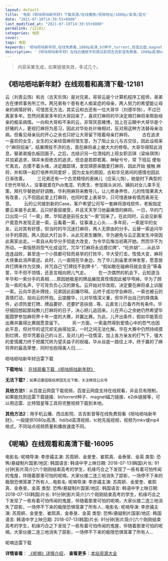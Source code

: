 ```yaml
---
layout: default
title: '电影《呖咕呖咕新年财》下载资源/在线播放/视频地址/1080p/高清/蓝光'
date: "2021-07-10T14:39:55+0800"
last_modified_at: "2021-07-10T14:39:55+0800"
permalink: /12181/
categories: 电影
cover:
tags: 电影
keywords: '呖咕呖咕新年财,在线免费看,1080p高清,bt种子,torrent,百度云盘,magnet,磁力链,迅雷下载资源'
description: '《呖咕呖咕新年财》在线云播放手机西瓜影院吉吉影音免费看，1080p高清bd/hd未删减完整版和tc抢先枪版，mkv/mp4格式，附带bt/torrent种子、magnet/磁力链、百度云盘、网盘资源迅雷下载链接'
---
```


>内容采集生成，如果链接失效，多试几个。


## 《呖咕呖咕新年财》在线观看和高清下载-12181

云（刘青云饰）和古（古天乐饰）是对兄弟，哥哥云是个计算机程序工程师，弟弟古在律师事务所工作。两兄弟有个患有老人痴呆症的母亲，两人努力的希望能让母亲的病情好转，可惜苦无方法。其实云和古还有一位大哥华（刘德华饰），不过已离家多年。忽然间离家多年的大哥回来了，喜欢打麻将的华决定用打麻将来帮助母亲的痴呆病情。一向和大哥和不来的云，非常厌恶赌博，加上在云眼中大哥华是个好赌的人，更视打麻将为恶习，因此对华处处针锋相对，反对用这种方法替母亲治病。但看见母亲玩的开心之余也只好让大哥留下陪着母亲打麻将。 　　古在追求一喜欢的女生，女生的父亲经营麻将馆生意，为了阻止女儿与古交往，因此设局来个“麻将招亲”，结果牌技不济的古，竟在麻将桌上被大大的修辱。大哥华得知此消息，替弟弟报仇板回面子。之后，古结识另一位清纯的上班女职员琪（梁咏琪饰）并加紧追求，琪并未拒绝古的追求，但总是若即若离、神秘兮兮，常 下班后 便匆忙离去，古摸不着头绪，决定跟踪琪，发现琪原来酷爱打麻将，因此开始 接触 麻将，并和琪一起打培养共同爱好 ，因为女友的原因，古和华兄弟间的感情也因此日渐改善。 　　三兄弟还有一个古灵精怪的表妹儿（应采儿饰），她是时下典型的E世代年轻人，没事就爱在Pub鬼混、钓男生、参加摇头派对。姨妈对女儿束手无策，拜托华替她好好调教。华利用麻将来教导儿，让儿修身养性，儿的性情果真大有改善，儿不但因此爱上打麻将，也同时爱上表哥华，只可惜表妹有情而表哥无意。 　　云的公司接到新的Case，客户希望公司写一套麻将游戏软件，老板指定要云来接手此案，云只好委屈接受，并且天天学习他最痛恨的麻将。一日，华的门口出现一只「一索」牌，华知道是前任女友&ldquo;一索&rdquo;回来了。在此同时，云会见新客户竟意外发现正是一索，云看着一索，往事涌上心头&hellip;…多年前，一索是华的女友，云对其有好感，但当时的华沉迷打麻将，两人无原由的分手。云替一索追问华分手的原因，两人因此大打出手，从此兄弟生嫌隙，华为避免与云正面发生冲突因此离家出走。一索自从和华分手彻底大改变，为令华后悔当初离开她。然而华不为所动。一索恼怒将怨气化成诅咒，咒华&ldquo;打麻将永远摸烂牌”、&ldquo;吃炸胡&rdquo;……从此华连连战败，甚至连一个小孩都可轻而易举的打败华，华大受打击，性情大变，麻将大侠重此消声匿迹。此时，儿一直陪在华身边，为了华儿到庙里求神发誓，愿意放弃打牌来作为交换，并咒自己&ldquo;打牌找不到牌卡&rdquo;、&ldquo;假如敢在碰麻将就会变丑&rdquo;等毒誓，华不但不领情，还恶言相向把儿气走。 　　在一次偶然的机会下，云知道当年华和一索分手的真相……原因她极差的牌品展现真性情因此被华甩掉。华为了顾及一索的名声，宁可背负负心汉的罪名。云开始对华改观，决定要在麻将桌上训服一索。云向华恶补牌技，兄弟因此前嫌尽释。云终于成功学会麻将，一索也被云的真情打动，投向云的怀抱。云提醒华，儿对华情深义重，但华开出自己的择偶条件，必须热爱打牌、牌品要好、还要铲恶扶弱&hellip;等，云直言儿已备齐所有条件。华仔细回想起那段教儿打麻将的日子，决心把儿追回来。儿在开心之余她仍然希望华能圆梦参加麻将界十年一度的大赛，并赢比赛。为此，儿开出条件，假如华能答应出赛并赢得比赛就愿意留下。 　　另一方面，一索虽然得到爱情心中的怨气也因此平息，但对华的诅咒却无由得加深，一时之间无法化解。华在大赛中仍然持续摸到烂牌，但华凭着自己的斗志，及对儿的一往情深，加上各方亲友的打气下，强大的爱情魔力终于把魔咒转为望夫益子的祝福，华从谷底一路往上冲，终于赢的了麻将界的最高荣誉，同时也抱得美人归……


呖咕呖咕新年财迅雷下载

**下载地址**： [在线观看下载 《呖咕呖咕新年财》](https://www.993dy.com//vod-detail-id-21001.html) 


**无法下载?**：`如果迅雷因版权原因无法下载，关注微信公众号 `

**其他方法1**：从百度云网盘下载视频，百度云网盘支持在线观看，非会员有限制，如果能找到迅雷下载链接、bt/torrent种子、magnet磁力链接、e2dk链接等，可以用迅雷、比特彗星等工具将完整视频下载到本地。

**其他方法2**：用手机云播、西瓜影院、吉吉影音等在线免费观看《呖咕呖咕新年财》，一般提供1080p高清、hd/bd高清视频、tc抢先版视频，视频为mkv或mp4格式，不同站点视频质量和播放速度不同。


## 《呢喃》在线观看和高清下载-16095

电影名: 呢喃导演: 李彦禧主演: 苏周妍、金旻奎、崔熙真、金泰旻、金英 类型: 恐怖/悬疑制片国家/地区: 韩国语言: 韩语中字上映日期: 2018-07-13(韩国)片长: 91分钟[影片简介]六个刚刚结束高考的学生，机缘巧合之下发现了一栋有着可怕传闻的鬼屋，伴随着那里可怕的呢喃，大家伙接二连三地消失了踪影，一场停不下来的极限恐惧笼罩了所有人...电影名: 呢喃导演: 李彦禧主演: 苏周妍、金旻奎、崔熙真、金泰旻、金英 类型: 恐怖/悬疑制片国家/地区: 韩国语言: 韩语中字上映日期: 2018-07-13(韩国)片长: 91分钟[影片简介]六个刚刚结束高考的学生，机缘巧合之下发现了一栋有着可怕传闻的鬼屋，伴随着那里可怕的呢喃，大家伙接二连三地消失了踪影，一场停不下来的极限恐惧笼罩了所有人...电影名: 呢喃导演: 李彦禧主演: 苏周妍、金旻奎、崔熙真、金泰旻、金英 类型: 恐怖/悬疑制片国家/地区: 韩国语言: 韩语中字上映日期: 2018-07-13(韩国)片长: 91分钟[影片简介]六个刚刚结束高考的学生，机缘巧合之下发现了一栋有着可怕传闻的鬼屋，伴随着那里可怕的呢喃，大家伙接二连三地消失了踪影，一场停不下来的极限恐惧笼罩了所有人...


呢喃迅雷下载

**详情查看**： [《呢喃》详情介绍](/movie/16095/)， **查看更多**：[本站资源大全](/movie/t/all/)


